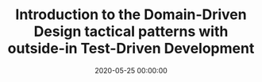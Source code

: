 ---
title: 'Introduction to the Domain-Driven Design tactical patterns with outside-in Test-Driven Development'
description: >
 Domain-Driven Design (DDD) is becoming popular within the software engineering industry. However, we have other practices that can be used as well. How does everything fit together? During this webinar we will do a live coding session. We will walk you through an existing codebase, refactor it using outside-in Test-Driven Development (TDD) while applying DDD tactical patterns to express our intention in code. We will end with a few practical tips and tricks that you can start to apply tomorrow.
conference: 'Xebia Academy Webinar Week'
type: 'talk'
location: 'online'
website: 'https://community.xebia.academy/share/dCn5e1BP4avKPt9v'
slides: 'https://speakerdeck.com/player/bb751a75c89e4b8a9a9d38a41cb8e7a4'
videoYoutube: '7DDaEJUGfm8'
date: 2020-05-25 00:00:00
featured_image: '/images/speaking/2020-05-25-xebia-academy-webinar-week-introduction-to-the-domain-driven-design-tactical-patterns-with-outside-in-test-driven-development.webp'
---